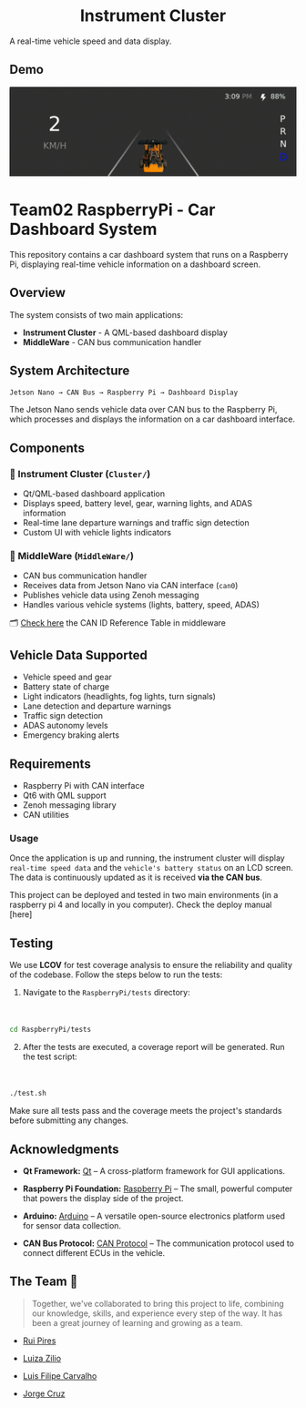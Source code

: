 <h1 align="center">Instrument Cluster</h1>

<p>A real-time vehicle speed and data display. <p>

## Demo

![Cluster GIF](https://github.com/SEAME-pt/Team02-RaspberryPi/blob/readme/assets/instrumentCluster.gif)

# Team02 RaspberryPi - Car Dashboard System

This repository contains a car dashboard system that runs on a Raspberry Pi, displaying real-time vehicle information on a dashboard screen.

## Overview

The system consists of two main applications:
- **Instrument Cluster** - A QML-based dashboard display
- **MiddleWare** - CAN bus communication handler

## System Architecture

```
Jetson Nano → CAN Bus → Raspberry Pi → Dashboard Display
```

The Jetson Nano sends vehicle data over CAN bus to the Raspberry Pi, which processes and displays the information on a car dashboard interface.

## Components

### 🚗 Instrument Cluster (`Cluster/`)
- Qt/QML-based dashboard application
- Displays speed, battery level, gear, warning lights, and ADAS information
- Real-time lane departure warnings and traffic sign detection
- Custom UI with vehicle lights indicators

### 🔌 MiddleWare (`MiddleWare/`)
- CAN bus communication handler
- Receives data from Jetson Nano via CAN interface (`can0`)
- Publishes vehicle data using Zenoh messaging
- Handles various vehicle systems (lights, battery, speed, ADAS)

🗂️ [Check here](https://github.com/SEAME-pt/Team02-RaspberryPi/blob/80-task-object-detection-in-cluster/MiddleWare/src/can-id-reference-table.md) the CAN ID Reference Table in middleware

## Vehicle Data Supported

- Vehicle speed and gear
- Battery state of charge
- Light indicators (headlights, fog lights, turn signals)
- Lane detection and departure warnings
- Traffic sign detection
- ADAS autonomy levels
- Emergency braking alerts

## Requirements

- Raspberry Pi with CAN interface
- Qt6 with QML support
- Zenoh messaging library
- CAN utilities


### Usage


Once the application is up and running, the instrument cluster will display `real-time speed data` and the `vehicle's battery status` on an LCD screen. The data is continuously updated as it is received **via the CAN bus**.

This project can be deployed and tested in two main environments (in a raspberry pi 4 and locally in you computer). Check the deploy manual [here]

## Testing





We use **LCOV** for test coverage analysis to ensure the reliability and quality of the codebase. Follow the steps below to run the tests:





1. Navigate to the `RaspberryPi/tests` directory:


  ```bash


  cd RaspberryPi/tests


  ```





2. After the tests are executed, a coverage report will be generated. Run the test script:


  ```bash


  ./test.sh


  ```


Make sure all tests pass and the coverage meets the project's standards before submitting any changes. 

## Acknowledgments

- **Qt Framework:** [Qt](https://www.qt.io/) – A cross-platform framework for GUI applications.


- **Raspberry Pi Foundation:** [Raspberry Pi](https://www.raspberrypi.org/) – The small, powerful computer that powers the display side of the project.


- **Arduino:** [Arduino](https://www.arduino.cc/) – A versatile open-source electronics platform used for sensor data collection.


- **CAN Bus Protocol:** [CAN Protocol](https://www.kvaser.com/can/) – The communication protocol used to connect different ECUs in the vehicle.


## The Team 🤝


> Together, we've collaborated to bring this project to life, combining our knowledge, skills, and experience every step of the way. It has been a great journey of learning and growing as a team.


  - <a href="https://github.com/Rui-Pedro-Pires">Rui Pires</a>


  - <a href="https://github.com/ziliolu">Luiza Zilio</a>


  - <a href="https://github.com/luis-ffe">Luis Filipe Carvalho</a>


  - <a href="https://github.com/mjorgecruz">Jorge Cruz</a>




